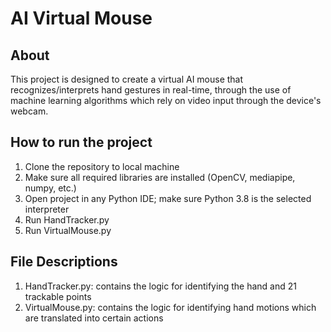 # AI Virtual Mouse

## About

This project is designed to create a virtual AI mouse that recognizes/interprets hand gestures in real-time, through the use of machine learning algorithms which rely on video input through the device's webcam. 

## How to run the project

1. Clone the repository to local machine
2. Make sure all required libraries are installed (OpenCV, mediapipe, numpy, etc.)
3. Open project in any Python IDE; make sure Python 3.8 is the selected interpreter
4. Run HandTracker.py
5. Run VirtualMouse.py

## File Descriptions

1. HandTracker.py: contains the logic for identifying the hand and 21 trackable points
2. VirtualMouse.py: contains the logic for identifying hand motions which are translated into certain actions
